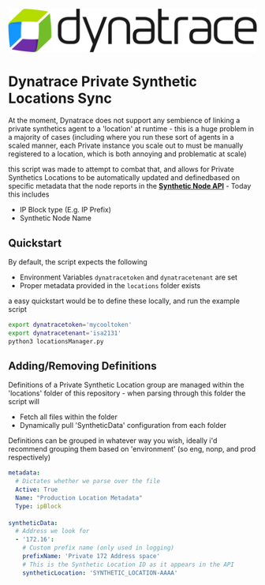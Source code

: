 <h4 align="center">
  <img alt="header pic" src="src/dynatrace_logo.png">
</h4>

# Dynatrace Private Synthetic Locations Sync


At the moment, Dynatrace does not support any sembience of linking a private synthetics agent to a 'location' at runtime - this is a huge problem in a majority of cases (including where you run these sort of agents in a scaled manner, each Private instance you scale out to must be manually registered to a location, which is both annoying and problematic at scale)

this script was made to attempt to combat that, and allows for Private Synthetics Locations to be automatically updated and definedbased on specific metadata that the node reports in the [**Synthetic Node API**](https://www.dynatrace.com/support/help/dynatrace-api/environment-api/synthetic/synthetic-nodes/get-node/) - Today this includes

- IP Block type (E.g. IP Prefix)
- Synthetic Node Name

## Quickstart

By default, the script expects the following
- Environment Variables `dynatracetoken` and `dynatracetenant` are set
- Proper metadata provided in the `locations` folder exists

a easy quickstart would be to define these locally, and run the example script

```bash
export dynatracetoken='mycooltoken'
export dynatracetenant='isa2131'
python3 locationsManager.py
```

## Adding/Removing Definitions

Definitions of a Private Synthetic Location group are managed within the 'locations' folder of this repository - when parsing through this folder the script will
- Fetch all files within the folder
- Dynamically pull 'SyntheticData' configuration from each folder

Definitions can be grouped in whatever way you wish, ideally i'd recommend grouping them based on 'environment' (so eng, nonp, and prod respectively)

```yaml
metadata:
  # Dictates whether we parse over the file
  Active: True
  Name: "Production Location Metadata"
  Type: ipBlock

syntheticData:
  # Address we look for
  - '172.16':
    # Custom prefix name (only used in logging)
    prefixName: 'Private 172 Address space'
    # This is the Synthetic Location ID as it appears in the API
    syntheticLocation: 'SYNTHETIC_LOCATION-AAAA'
```

